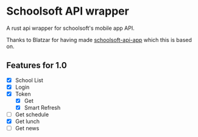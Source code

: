 # Schoolsoft API wrapper

A rust api wrapper for schoolsoft's mobile app API.

Thanks to Blatzar for having made [schoolsoft-api-app](https://github.com/Blatzar/schoolsoft-api-app) which this is based on.

## Features for 1.0

- [x] School List
- [x] Login
- [x] Token
    - [x] Get
    - [x] Smart Refresh
- [ ] Get schedule
- [x] Get lunch
- [ ] Get news
